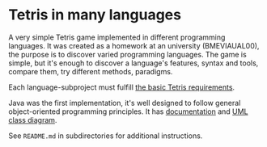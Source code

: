 # Tetris in many languages

A very simple Tetris game implemented in different programming languages. It was created as a homework at an university (BMEVIAUAL00), the purpose is to discover varied programming languages. The game is simple, but it's enough to discover a language's features, syntax and tools, compare them, try different methods, paradigms.

Each language-subproject must fulfill [the basic Tetris requirements][1].

Java was the first implementation, it's well designed to follow general object-oriented programming principles. It has [documentation][2] and [UML class diagram][3].

See `README.md` in subdirectories for additional instructions.




[1]: https://github.com/klenium/tetris/blob/master/tetris-game-requiremenets.md
[2]: https://klenium.github.io/tetris
[3]: https://github.com/klenium/tetris/blob/master/java/uml-class-diagram.png
